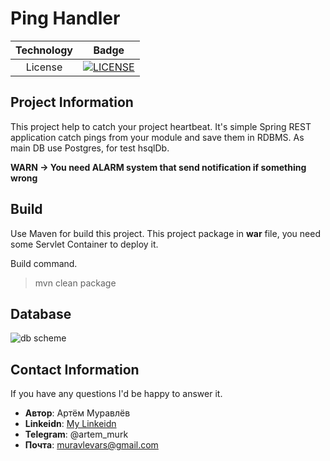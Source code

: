 # Ping Handler

| Technology     | Badge |
|:--------------:|:-----:|
| License        | [![LICENSE](https://img.shields.io/badge/LICENSE-Apache%202.0-blue.svg)](LICENSE) |

## Project Information
This project help to catch your project heartbeat. 
It's simple Spring REST application catch pings from your module and save them in RDBMS. 
As main DB use Postgres, for test hsqlDb.

**WARN -> You need ALARM system that send notification if something wrong**

## Build

Use Maven for build this project. 
This project package in **war** file, you need some Servlet Container to deploy it.
 
Build command.
> mvn clean package

## Database
![db scheme](https://github.com/ArtemMurk/TelegramPingHandlerCore/blob/master/DBScheme.png)

## Contact Information
If you have any questions I'd be happy to answer it.
 
* **Автор**: Артём Муравлёв
* **Linkeidn**: [My Linkeidn](https://linkedin.com/in/artem-muravlov)
* **Telegram**: @artem_murk
* **Почта**: muravlevars@gmail.com


